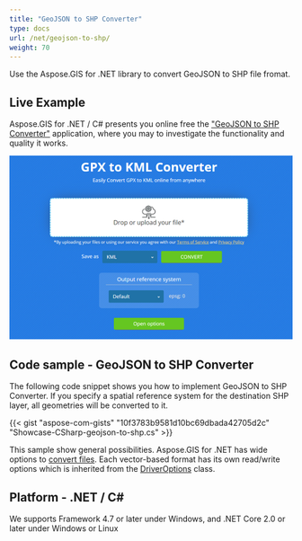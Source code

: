 ```yaml
---
title: "GeoJSON to SHP Converter"
type: docs
url: /net/geojson-to-shp/
weight: 70
---
```


Use the Aspose.GIS for .NET library to convert GeoJSON to SHP file fromat.

## **Live Example**

Aspose.GIS for .NET / C# presents you online free the ["GeoJSON to SHP Converter"](https://products.aspose.app/gis/conversion/geojson-to-shp) application, where you may to investigate the functionality and quality it works.

![GeoJSON to SHP Converter App](conversion.png)

## **Code sample - GeoJSON to SHP Converter**

The following code snippet shows you how to implement GeoJSON to SHP Converter. If you specify a spatial reference system for the destination SHP layer, all geometries will be converted to it. 

{{< gist "aspose-com-gists" "10f3783b9581d10bc69dbada42705d2c" "Showcase-CSharp-geojson-to-shp.cs" >}}

This sample show general possibilities. Aspose.GIS for .NET has wide options to [convert files](https://docs.aspose.com/gis/net/vector-layers/). Each vector-based format has its own read/write options which is inherited from the [DriverOptions](https://apireference.aspose.com/gis/net/aspose.gis/driveroptions) class.

## **Platform - .NET / C#**

We supports Framework 4.7 or later under Windows, and .NET Core 2.0 or later under Windows or Linux
